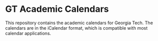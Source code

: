 # GT Academic Calendars
This repository contains the academic calendars for Georgia Tech. The calendars are in the iCalendar format, which is compatible with most calendar applications.